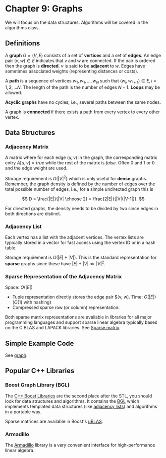 # Chapter 9: Graphs

We will focus on the data structures. Algorithms will be covered in the algorithms class.

## Definitions

A **graph** $G = (V, E)$ consists of a set of **vertices** and a 
set of **edges.** An edge pair $(v, w) \in E$ indicates that $v$ and $w$ are 
connected. If the pair is ordered then the graph is **directed**.
$v$ is said to be **adjacent** to $w$. Edges have sometimes associated 
weights (representing distances or costs).

A **path** is a sequence of vertices $w_1, w_1, ..., w_N$ such that
$(w_i,w_{i+1}) \in E, i = 1, 2, ... N$. The length of the path is the 
number of edges $N - 1$. **Loops** may be allowed.

**Acyclic graphs** have no cycles, i.e., several paths between the same nodes.

A graph is **connected** if there exists a path from every vertex to 
every other vertex.

## Data Structures

### Adjacency Matrix

A matrix where for each edge $(u, v)$ in the graph, the corresponding matrix entry $A[u, v] = true$ 
while the rest of the matrix is $false$. Often 0 and 1 or 0 and the edge weight are used.

Storage requirement is $O(|V|^2)$ which is only useful for **dense** graphs. Remember, the graph density is defined
by the number of edges over the total possible number of edges, i.e., for a simple undirected graph this is

$$
D = \frac{|E|}{|V| \choose 2} = \frac{2|E|}{|V|(|V-1|)}.
$$

For directed graphs, the density needs to be divided by two since edges in both directions are distinct.

### Adjacency List

Each vertex has a list with the adjacent vertices. The vertex lists are typically stored in a vector for fast access using the 
vertex ID or in a hash table.

Storage requirement is $O(|E| + |V|)$. This is the standard representation for **sparse** graphs since these have
$|E| + |V| \ll |V|^2$.

### Sparse Representation of the Adjacency Matrix

Space: $O(|E|)$ 

* Tuple representation directly stores the edge pair $(v, w). Time: $O(|E|)$ ($O(1)$ with hashing)
* Compressed sparse row (or column) representation.

Both sparse matrix representations are available in libraries for all major programming languages 
and support sparse linear algebra typically based on the C BLAS and LAPACK libraries.
See [Sparse matrix](https://en.wikipedia.org/wiki/Sparse_matrix). 

## Simple Example Code

See [graph](graph).

## Popular C++ Libraries 

### Boost Graph Library (BGL)

The [C++ Boost Libraries](https://www.boost.org/) are the second place after the STL, you should look for data structures and algorithms. It contains the [BGL](https://www.boost.org/doc/libs/1_79_0/libs/graph/doc/index.html) which implements
templated data structures (like [adjacency lists](https://www.boost.org/doc/libs/1_79_0/libs/graph/doc/adjacency_list.html)) and algorithms in a portable way.

Sparse matrices are available in Boost's [uBLAS](https://www.boost.org/doc/libs/1_79_0/libs/numeric/ublas/doc/index.html).

### Armadillo

The [Armadillo](https://en.wikipedia.org/wiki/Armadillo_(C%2B%2B_library)) library is a very convenient interface for high-performance linear algebra. 